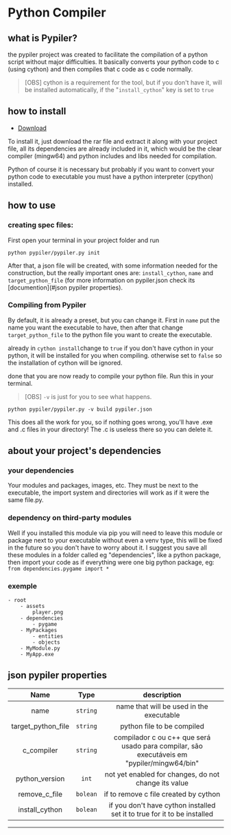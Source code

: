# Python Compiler
## what is Pypiler?

the pypiler project was created to facilitate the compilation of a
python script without major difficulties. It basically converts your
python code to c (using cython) and then compiles that c code as c
code normally.

> [OBS] cython is a requirement for the tool, but if you don't have it,
> will be installed automatically, if the "``install_cython``" key is set to ``true``

## how to install

- <a href="https://github.com/Jefferson5286/pypiler/releases/tag/pypiler">Download</a>

To install it, just download the rar file and extract it along with your project file, all its dependencies are already included in it, which
would be the clear compiler (mingw64) and python includes and
libs needed for compilation.

Python of course it is necessary but probably if you want to convert
your python code to executable you must have a python interpreter
(cpython) installed.

## how to use

### creating spec files:
First open your terminal in your project folder and run

````shell
python pypiler/pypiler.py init
````

After that, a json file will be created, with some information needed 
for the construction, but the really important ones are:
``install_cython``, ``name`` and ``target_python_file`` (for more 
information on pypiler.json check its [documention](#json pypiler properties).

### Compiling from Pypiler

By default, it is already a preset, but you can change it. First in 
``name`` put the name you want the executable to have, then after that
change ``target_python_file`` to the python file you want to create the
executable.

already in ``cython install``change to ``true`` if you don't have cython
in your python, it will be installed for you when compiling. otherwise
set to ``false`` so the installation of cython will be ignored.

done that you are now ready to compile your python file. Run this in 
your terminal.

> [OBS] ``-v`` is just for you to see what happens.
````shell
python pypiler/pypiler.py -v build pypiler.json
````

This does all the work for you, so if nothing goes wrong, you'll have
.exe and .c files in your directory! The .c is useless there so you can
delete it.

## about your project's dependencies
### your dependencies

Your modules and packages, images, etc. They must be next to the 
executable, the import system and directories will work as if it were
the same file.py.

### dependency on third-party modules

Well if you installed this module via pip you will need to leave this
module or package next to your executable without even a venv type, 
this will be fixed in the future so you don't have to worry about it.
I suggest you save all these modules in a folder called eg "dependencies",
like a python package, then import your code as if everything were one
big python package, eg: ``from dependencies.pygame import *``

### exemple

````json5
- root
    - assets
        player.png
    - dependencies
        - pygame
    - MyPackages
        - entities
        - objects
    - MyModule.py
    - MyApp.exe
````

## json pypiler properties

|        Name        |    Type    |                                         description                                        |
|:------------------:|:----------:|:------------------------------------------------------------------------------------------:|
| name               | ``string`` | name that will be used in the executable                                                   |
| target_python_file | ``string`` | python file to be compiled                                                                 |
| c_compiler         | ``string`` | compilador c ou c++ que será usado para compilar, são executáveis em "pypiler/mingw64/bin" |
| python_version     |   ``int``  | not yet enabled for changes, do not change its value                                       |
| remove_c_file      | ``bolean`` | if to remove c file created by cython                                                      |
| install_cython     | ``bolean`` | if you don't have cython installed set it to true for it to be installed                   |

---
